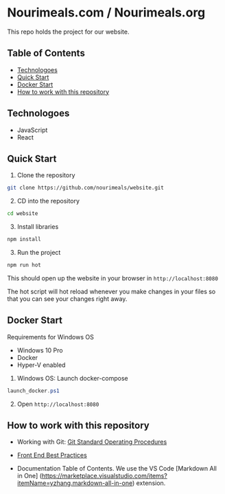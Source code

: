 # Nourimeals.com / Nourimeals.org <!-- omit in toc --> 

This repo holds the project for our website.

## Table of Contents <!-- omit in toc --> 
- [Technologoes](#technologoes)
- [Quick Start](#quick-start)
- [Docker Start](#docker-start)
- [How to work with this repository](#how-to-work-with-this-repository)

## Technologoes

- JavaScript
- React

## Quick Start

1. Clone the repository

```bash
git clone https://github.com/nourimeals/website.git
```

2. CD into the repository

```bash
cd website
```

3. Install libraries

```bash
npm install
```

3. Run the project

```bash
npm run hot
```

This should open up the website in your browser in ``http://localhost:8080``

The hot script will hot reload whenever you make changes in your files so that you can see your changes right away.

## Docker Start

Requirements for Windows OS
- Windows 10 Pro
- Docker
- Hyper-V enabled

1. Windows OS: Launch docker-compose
```powershell
launch_docker.ps1
```

2. Open ``http://localhost:8080``

## How to work with this repository

-  Working with Git: [Git Standard Operating Procedures](https://github.com/nourimeals/documents/blob/master/SOPs/Git_Standard_Operating_Procedures.md)

- [Front End Best Practices](./_docs/front_end_best_practices.md)

- Documentation Table of Contents. We use the VS Code [Markdown All in One] (https://marketplace.visualstudio.com/items?itemName=yzhang.markdown-all-in-one) extension.